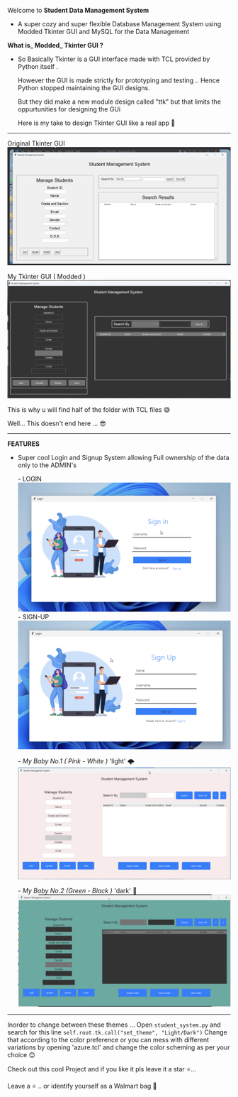 Welcome to **Student Data Management System**

- A super cozy and super flexible Database Management System using Modded Tkinter GUI and MySQL for the Data Management

**What is_ Modded_ Tkinter GUI ?**
- So Basically Tkinter is a GUI interface made with TCL provided by Python itself .
  <p>However the GUI is made strictly for prototyping and testing .. Hence Python stopped maintaining the GUI designs.</p>
  But they did make a new module design called "ttk" but that limits the oppurtunities for designing the GUi

  Here is my take to design Tkinter GUI like a real app 🌇

------------------------------------------------------------------------------------------------------------------------------------

  <bold> Original Tkinter GUI </bold>
  <img src="bg_images/Original-Tk.png"/>

  <bold> My Tkinter GUI ( Modded ) </bold>
  <img src="bg_images/Modded-Tk.png"/>


  
This is why u will find half of the folder with TCL files 😅

<bold>Well... This doesn't end here ... 😎</bold>

------------------------------------------------------------------------------------------------------------------------------------
**FEATURES**
 - Super cool Login and Signup System allowing Full ownership of the data only to the ADMIN's

   <bold> - LOGIN</bold>
   <img src="bg_images/Login_page.png"/>
   <bold> - SIGN-UP</bold>
   <img src="bg_images/Signup_page.png"/>

   <bold> - _My Baby No.1 ( Pink - White )_</bold>  'light' 🌩️
   <img src="bg_images/Light-Tk.png"/>


   <bold> - _My Baby No.2 (Green - Black )_</bold>  'dark' 🎯
   <img src="bg_images/Dark-Tk.png"/>


 ------------------------------------------------------------------------------------------------------------------------------------  
Inorder to change between these themes ... Open `student_system.py` and search for this line `self.root.tk.call("set_theme", "Light/Dark")`
Change that according to the color preference or you can mess with different variations by opening 'azure.tcl' and change the color scheming as per your choice 😊

   
 <p>Check out this cool Project and if you like it pls leave it a star ⭐... </p>
 Leave a ⭐ .. or identify yourself as a Walmart bag 🔫





